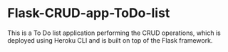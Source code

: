 # Flask-CRUD-app-ToDo-list
This is a To Do list application performing the CRUD operations, which is deployed using Heroku CLI and is built on top of the Flask framework.
